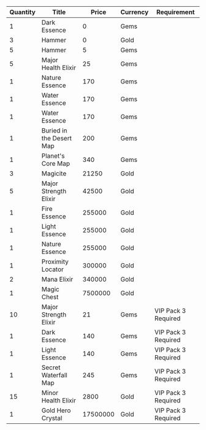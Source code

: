 | Quantity | Title | Price | Currency |  Requirement |
| -------- | ----- | ----- | -------- |  ----------- |
| 1 | Dark Essence | 0 | Gems |  |
| 3 | Hammer | 0 | Gold |  |
| 5 | Hammer | 5 | Gems |  |
| 5 | Major Health Elixir | 25 | Gems |  |
| 1 | Nature Essence | 170 | Gems |  |
| 1 | Water Essence | 170 | Gems |  |
| 1 | Water Essence | 170 | Gems |  |
| 1 | Buried in the Desert Map | 200 | Gems |  |
| 1 | Planet's Core Map | 340 | Gems |  |
| 3 | Magicite | 21250 | Gold |  |
| 5 | Major Strength Elixir | 42500 | Gold |  |
| 1 | Fire Essence | 255000 | Gold |  |
| 1 | Light Essence | 255000 | Gold |  |
| 1 | Nature Essence | 255000 | Gold |  |
| 1 | Proximity Locator | 300000 | Gold |  |
| 2 | Mana Elixir | 340000 | Gold |  |
| 1 | Magic Chest | 7500000 | Gold |  |
| 10 | Major Strength Elixir | 21 | Gems | VIP Pack 3 Required |
| 1 | Dark Essence | 140 | Gems | VIP Pack 3 Required |
| 1 | Light Essence | 140 | Gems | VIP Pack 3 Required |
| 1 | Secret Waterfall Map | 245 | Gems | VIP Pack 3 Required |
| 15 | Minor Health Elixir | 2800 | Gold | VIP Pack 3 Required |
| 1 | Gold Hero Crystal | 17500000 | Gold | VIP Pack 3 Required |
